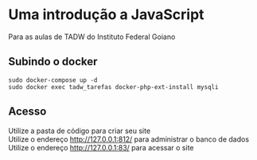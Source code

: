 # Uma introdução a JavaScript
Para as aulas de TADW do Instituto Federal Goiano

## Subindo o docker

`sudo docker-compose up -d` <br />
`sudo docker exec tadw_tarefas docker-php-ext-install mysqli`

## Acesso
Utilize a pasta de código para criar seu site <br />
Utilize o endereço http://127.0.0.1:812/ para administrar o banco de dados <br />
Utilize o endereço http://127.0.0.1:83/ para acessar o site
